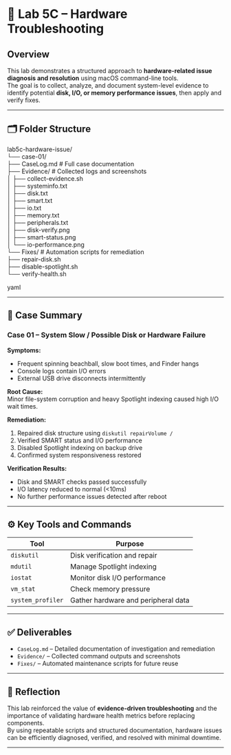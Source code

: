 # 🧰 Lab 5C – Hardware Troubleshooting

## Overview
This lab demonstrates a structured approach to **hardware-related issue diagnosis and resolution** using macOS command-line tools.  
The goal is to collect, analyze, and document system-level evidence to identify potential **disk, I/O, or memory performance issues**, then apply and verify fixes.

---

## 🗂️ Folder Structure  
lab5c-hardware-issue/  
└── case-01/  
├── CaseLog.md # Full case documentation  
├── Evidence/ # Collected logs and screenshots  
│ ├── collect-evidence.sh  
│ ├── systeminfo.txt  
│ ├── disk.txt  
│ ├── smart.txt  
│ ├── io.txt  
│ ├── memory.txt  
│ ├── peripherals.txt  
│ ├── disk-verify.png  
│ ├── smart-status.png  
│ └── io-performance.png  
└── Fixes/ # Automation scripts for remediation  
├── repair-disk.sh  
├── disable-spotlight.sh  
└── verify-health.sh  

yaml

---

## 🧩 Case Summary
### Case 01 – System Slow / Possible Disk or Hardware Failure
**Symptoms:**  
- Frequent spinning beachball, slow boot times, and Finder hangs  
- Console logs contain I/O errors  
- External USB drive disconnects intermittently  

**Root Cause:**  
Minor file-system corruption and heavy Spotlight indexing caused high I/O wait times.  

**Remediation:**  
1. Repaired disk structure using `diskutil repairVolume /`  
2. Verified SMART status and I/O performance  
3. Disabled Spotlight indexing on backup drive  
4. Confirmed system responsiveness restored  

**Verification Results:**  
- Disk and SMART checks passed successfully  
- I/O latency reduced to normal (<10ms)  
- No further performance issues detected after reboot  

---

## ⚙️ Key Tools and Commands
| Tool | Purpose |
|------|----------|
| `diskutil` | Disk verification and repair |
| `mdutil` | Manage Spotlight indexing |
| `iostat` | Monitor disk I/O performance |
| `vm_stat` | Check memory pressure |
| `system_profiler` | Gather hardware and peripheral data |

---

## ✅ Deliverables
- `CaseLog.md` – Detailed documentation of investigation and remediation  
- `Evidence/` – Collected command outputs and screenshots  
- `Fixes/` – Automated maintenance scripts for future reuse  

---

## 🧾 Reflection
This lab reinforced the value of **evidence-driven troubleshooting** and the importance of validating hardware health metrics before replacing components.  
By using repeatable scripts and structured documentation, hardware issues can be efficiently diagnosed, verified, and resolved with minimal downtime.

---
